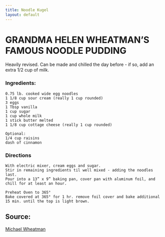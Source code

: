 ```yaml
---
title: Noodle Kugel
layout: default
---
```


# GRANDMA HELEN WHEATMAN’S FAMOUS NOODLE PUDDING
Heavily revised. Can be made and chilled the day before - if so, add an extra 1/2 cup of milk.

### Ingredients:
    0.75 lb. cooked wide egg noodles
    1 1/8 cup sour cream (really 1 cup rounded)
    3 eggs
    1 Tbsp vanilla
    1 cup sugar
    1 cup whole milk
    1 stick butter melted
    1 1/8 cup cottage cheese (really 1 cup rounded)
    
    Optional:
    1/4 cup raisins
    dash of cinnamon

### Directions
    With electric mixer, cream eggs and sugar. 
    Stir in remaining ingredients til well mixed - adding the noodles last.
    Pour into a 13” x 9” baking pan, cover pan with aluminum foil, and chill for at least an hour.
    
    Preheat Oven to 365°
    Bake covered at 365° for 1 hr. remove foil cover and bake additional 15 min. until the top is light brown. 

## Source:
[Michael Wheatman](michaelwheatman.com)  
